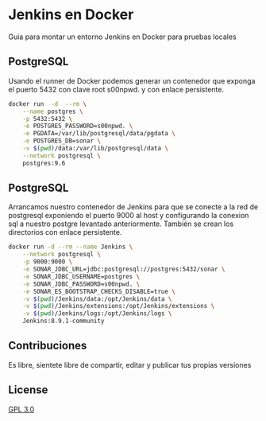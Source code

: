 # Jenkins en Docker

Guia para montar un entorno Jenkins en Docker para pruebas locales

## PostgreSQL

Usando el runner de Docker podemos generar un contenedor que exponga el puerto 5432 con clave root s00npwd. y con enlace persistente.

```bash
docker run  -d  --rm \
    --name postgres \
    -p 5432:5432 \
    -e POSTGRES_PASSWORD=s00npwd. \
    -e PGDATA=/var/lib/postgresql/data/pgdata \
    -e POSTGRES_DB=sonar \
    -v $(pwd)/data:/var/lib/postgresql/data \
    --network postgresql \
    postgres:9.6
```

## PostgreSQL

Arrancamos nuestro contenedor de Jenkins para que se conecte a la red de postgresql exponiendo el puerto 9000 al host y configurando la conexion sql a nuestro postgre levantado anteriormente. También se crean los directorios con enlace persistente.

```bash
docker run -d --rm --name Jenkins \
    --network postgresql \
    -p 9000:9000 \
    -e SONAR_JDBC_URL=jdbc:postgresql://postgres:5432/sonar \
    -e SONAR_JDBC_USERNAME=postgres \
    -e SONAR_JDBC_PASSWORD=s00npwd. \
    -e SONAR_ES_BOOTSTRAP_CHECKS_DISABLE=true \
    -v $(pwd)/Jenkins/data:/opt/Jenkins/data \
    -v $(pwd)/Jenkins/extensions:/opt/Jenkins/extensions \
    -v $(pwd)/Jenkins/logs:/opt/Jenkins/logs \
    Jenkins:8.9.1-community
```

## Contribuciones
Es libre, sientete libre de compartir, editar y publicar tus propias versiones

## License
[GPL 3.0](https://choosealicense.com/licenses/gpl-3.0/)